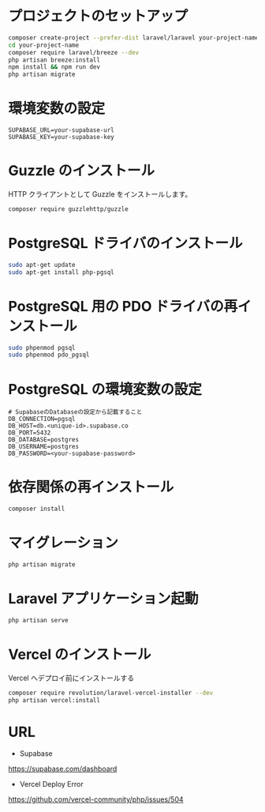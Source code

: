 # プロジェクトのセットアップ

```bash
composer create-project --prefer-dist laravel/laravel your-project-name
cd your-project-name
composer require laravel/breeze --dev
php artisan breeze:install
npm install && npm run dev
php artisan migrate
```

# 環境変数の設定

```
SUPABASE_URL=your-supabase-url
SUPABASE_KEY=your-supabase-key
```

# Guzzle のインストール

HTTP クライアントとして Guzzle をインストールします。

```bash
composer require guzzlehttp/guzzle
```

# PostgreSQL ドライバのインストール

```bash
sudo apt-get update
sudo apt-get install php-pgsql
```

# PostgreSQL 用の PDO ドライバの再インストール

```bash
sudo phpenmod pgsql
sudo phpenmod pdo_pgsql
```

# PostgreSQL の環境変数の設定

```
# SupabaseのDatabaseの設定から記載すること
DB_CONNECTION=pgsql
DB_HOST=db.<unique-id>.supabase.co
DB_PORT=5432
DB_DATABASE=postgres
DB_USERNAME=postgres
DB_PASSWORD=<your-supabase-password>
```

# 依存関係の再インストール

```bash
composer install
```

# マイグレーション

```bash
php artisan migrate
```

# Laravel アプリケーション起動

```bash
php artisan serve
```

# Vercel のインストール

Vercel へデプロイ前にインストールする

```bash
composer require revolution/laravel-vercel-installer --dev
php artisan vercel:install
```

# URL

-   Supabase

https://supabase.com/dashboard

-   Vercel Deploy Error

https://github.com/vercel-community/php/issues/504
